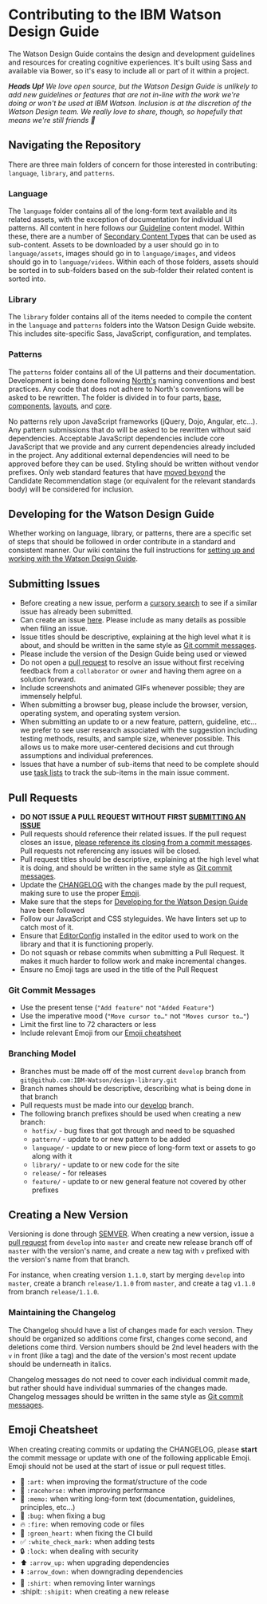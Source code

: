 # Contributing to the IBM Watson Design Guide

The Watson Design Guide contains the design and development guidelines and resources for creating cognitive experiences. It's built using Sass and available via Bower, so it's easy to include all or part of it within a project.

_**Heads Up!** We love open source, but the Watson Design Guide is unlikely to add new guidelines or features that are not in-line with the work we're doing or won't be used at IBM Watson. Inclusion is at the discretion of the Watson Design team. We really love to share, though, so hopefully that means we're still friends :blue_heart:_

## Navigating the Repository

There are three main folders of concern for those interested in contributing: `language`, `library`, and `patterns`.

### Language

The `language` folder contains all of the long-form text available and its related assets, with the exception of documentation for individual UI patterns. All content in here follows our [Guideline](https://github.com/IBM-Watson/design-library/wiki/Content-Models#guideline) content model. Within these, there are a number of [Secondary Content Types](https://github.com/IBM-Watson/design-library/wiki/Content-Models#secondary-content-types) that can be used as sub-content. Assets to be downloaded by a user should go in to `language/assets`, images should go in to `language/images`, and videos should go in to `language/videos`. Within each of those folders, assets should be sorted in to sub-folders based on the sub-folder their related content is sorted into.

### Library

The `library` folder contains all of the items needed to compile the content in the `language` and `patterns` folders into the Watson Design Guide website. This includes site-specific Sass, JavaScript, configuration, and templates.

### Patterns

The `patterns` folder contains all of the UI patterns and their documentation. Development is being done following [North's](http://pointnorth.io/#website-building-blocks) naming conventions and best practices. Any code that does not adhere to North's conventions will be asked to be rewritten. The folder is divided in to four parts, [base](https://github.com/IBM-Watson/design-library/tree/develop/patterns/base#base-elements), [components](https://github.com/IBM-Watson/design-library/tree/develop/patterns/components#components), [layouts](https://github.com/IBM-Watson/design-library/tree/develop/patterns/layouts#layouts), and [core](https://github.com/IBM-Watson/design-library/tree/develop/patterns/core#core).

No patterns rely upon JavaScript frameworks (jQuery, Dojo, Angular, etc…). Any pattern submissions that do will be asked to be rewritten without said dependencies. Acceptable JavaScript dependencies include core JavaScript that we provide and any current dependencies already included in the project. Any additional external dependencies will need to be approved before they can be used. Styling should be written without vendor prefixes. Only web standard features that have [moved beyond](http://en.wikipedia.org/wiki/World_Wide_Web_Consortium#Specification_Maturation) the Candidate Recommendation stage (or equivalent for the relevant standards body) will be considered for inclusion.

## Developing for the Watson Design Guide

Whether working on language, library, or patterns, there are a specific set of steps that should be followed in order contribute in a standard and consistent manner. Our wiki contains the full instructions for [setting up and working with the Watson Design Guide](https://github.com/IBM-Watson/design-library/wiki/Developing-for-the-Design-Guide).

## Submitting Issues

* Before creating a new issue, perform a [cursory search](https://github.com/issues?utf8=%E2%9C%93&q=is%3Aissue+user%3Aibm-watson+) to see if a similar issue has already been submitted.
* Can create an issue [here](https://github.com/IBM-Watson/design-library/issues). Please include as many details as possible when filing an issue.
* Issue titles should be descriptive, explaining at the high level what it is about, and should be written in the same style as [Git commit messages](#git-commit-messages).
* Please include the version of the Design Guide being used or viewed
* Do not open a [pull request](#pull-requests) to resolve an issue without first receiving feedback from a `collaborator` or `owner` and having them agree on a solution forward.
* Include screenshots and animated GIFs whenever possible; they are immensely helpful.
* When submitting a browser bug, please include the browser, version, operating system, and operating system version.
* When submitting an update to or a new feature, pattern, guideline, etc… we prefer to see user research associated with the suggestion including testing methods, results, and sample size, whenever possible. This allows us to make more user-centered decisions and cut through assumptions and individual preferences.
* Issues that have a number of sub-items that need to be complete should use [task lists](https://github.com/blog/1375%0A-task-lists-in-gfm-issues-pulls-comments) to track the sub-items in the main issue comment.


## Pull Requests

* **DO NOT ISSUE A PULL REQUEST WITHOUT FIRST [SUBMITTING AN ISSUE](#submitting-issues)**
* Pull requests should reference their related issues. If the pull request closes an issue, [please reference its closing from a commit messages](https://help.github.com/articles/closing-issues-via-commit-messages/). Pull requests not referencing any issues will be closed.
* Pull request titles should be descriptive, explaining at the high level what it is doing, and should be written in the same style as [Git commit messages](#git-commit-messages).
* Update the [CHANGELOG](#maintaining-thechangelog) with the changes made by the pull request, making sure to use the proper [Emoji](#emoji-cheatsheet).
* Make sure that the steps for [Developing for the Watson Design Guide](https://github.com/IBM-Watson/design-library/wiki/Developing-for-the-Design-Guide) have been followed
* Follow our JavaScript and CSS styleguides. We have linters set up to catch most of it.
* Ensure that [EditorConfig](http://editorconfig.org/) installed in the editor used to work on the library and that it is functioning properly.
* Do not squash or rebase commits when submitting a Pull Request. It makes it much harder to follow work and make incremental changes.
* Ensure no Emoji tags are used in the title of the Pull Request

### Git Commit Messages

* Use the present tense (`"Add feature"` not `"Added Feature"`)
* Use the imperative mood (`"Move cursor to…"` not `"Moves cursor to…"`)
* Limit the first line to 72 characters or less
* Include relevant Emoji from our [Emoji cheatsheet](#emoji-cheatsheet)

### Branching Model

* Branches must be made off of the most current `develop` branch from `git@github.com:IBM-Watson/design-library.git`
* Branch names should be descriptive, describing what is being done in that branch
* Pull requests must be made into our [develop](https://github.com/IBM-Watson/design-library/tree/develop) branch.
* The following branch prefixes should be used when creating a new branch:
  * `hotfix/` - bug fixes that got through and need to be squashed
  * `pattern/` - update to or new pattern to be added
  * `language/` - update to or new piece of long-form text or assets to go along with it
  * `library/` - update to or new code for the site
  * `release/` - for releases
  * `feature/` - update to or new general feature not covered by other prefixes

## Creating a New Version

Versioning is done through [SEMVER](http://semver.org/). When creating a new version, issue a [pull request](#pull-requests) from `develop` into `master` and create new release branch off of `master` with the version's name, and create a new tag with `v` prefixed with the version's name from that branch. 

For instance, when creating version `1.1.0`, start by merging `develop` into `master`, create a branch `release/1.1.0` from `master`, and create a tag `v1.1.0` from branch `release/1.1.0`.

### Maintaining the Changelog

The Changelog should have a list of changes made for each version. They should be organized so additions come first, changes come second, and deletions come third. Version numbers should be 2nd level headers with the `v` in front (like a tag) and the date of the version's most recent update should be underneath in italics.

Changelog messages do not need to cover each individual commit made, but rather should have individual summaries of the changes made. Changelog messages should be written in the same style as [Git commit messages](#git-commit-messages).

## Emoji Cheatsheet

When creating creating commits or updating the CHANGELOG, please **start** the commit message or update with one of the following applicable Emoji. Emoji should not be used at the start of issue or pull request titles.

* :art: `:art:` when improving the format/structure of the code
* :racehorse: `:racehorse:` when improving performance
* :memo: `:memo:` when writing long-form text (documentation, guidelines, principles, etc…)
* :bug: `:bug:` when fixing a bug
* :fire: `:fire:` when removing code or files
* :green_heart: `:green_heart:` when fixing the CI build
* :white_check_mark: `:white_check_mark:` when adding tests
* :lock: `:lock:` when dealing with security
* :arrow_up: `:arrow_up:` when upgrading dependencies
* :arrow_down: `:arrow_down:` when downgrading dependencies
* :shirt: `:shirt:` when removing linter warnings
* :shipit: `:shipit:` when creating a new release
